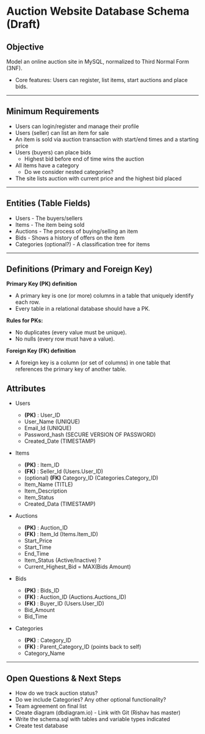 # Auction Website Database Schema (Draft)

## Objective
Model an online auction site in MySQL, normalized to Third Normal Form (3NF).
- Core features: Users can register, list items, start auctions and place bids.

___

## Minimum Requirements

- Users can login/register and manage their profile
- Users (seller) can list an item for sale
- An item is sold via auction transaction with start/end times and a starting price
- Users (buyers) can place bids
  - Highest bid before end of time wins the auction
- All items have a category
  - Do we consider nested categories?
- The site lists auction with current price and the highest bid placed


___

## Entities (Table Fields)
- Users - The buyers/sellers
- Items - The item being sold
- Auctions - The process of buying/selling an item
- Bids - Shows a history of offers on the item
- Categories (optional?) - A classification tree for items
___

## Definitions (Primary and Foreign Key)

**Primary Key (PK) definition**

- A primary key is one (or more) columns in a table that uniquely identify each row.
- Every table in a relational database should have a PK.


**Rules for PKs:** 
- No duplicates (every value must be unique).
- No nulls (every row must have a value).

**Foreign Key (FK) definition**
- A foreign key is a column (or set of columns) in one table that references the primary key of another table.

## Attributes
- Users
  - **(PK)** : User_ID
  - User_Name (UNIQUE)
  - Email_Id (UNIQUE)
  - Password_hash (SECURE VERSION OF PASSWORD)
  - Created_Date (TIMESTAMP)

- Items
  - **(PK)** : Item_ID
  - **(FK)** : Seller_Id (Users.User_ID)
  - (optional) **(FK)** Category_ID (Categories.Category_ID)
  - Item_Name (TITLE)
  - Item_Description
  - Item_Status
  - Created_Data (TIMESTAMP)

- Auctions
  - **(PK)** : Auction_ID
  - **(FK)** : Item_Id (Items.Item_ID)
  - Start_Price
  - Start_Time
  - End_Time
  - Item_Status (Active/Inactive) ?
  - Current_Highest_Bid = MAX(Bids Amount)

- Bids
  - **(PK)** : Bids_ID
  - **(FK)** : Auction_ID (Auctions.Auctions_ID)
  - **(FK)** : Buyer_ID (Users.User_ID)
  - Bid_Amount
  - Bid_Time

- Categories
  - **(PK)** : Category_ID
  - **(FK)** : Parent_Category_ID (points back to self)
  - Category_Name

___

## Open Questions & Next Steps

- How do we track auction status? 
- Do we include Categories? Any other optional functionality?
- Team agreement on final list
- Create diagram (dbdiagram.io) - Link with Git (Rishav has master)
- Write the schema.sql with tables and variable types indicated
- Create test database
